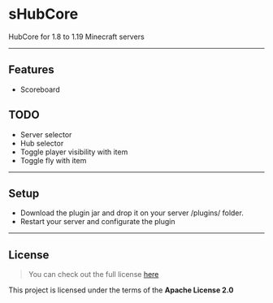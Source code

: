 sHubCore
============

HubCore for 1.8 to 1.19 Minecraft servers

---

## Features
- Scoreboard

## TODO
- Server selector
- Hub selector
- Toggle player visibility with item
- Toggle fly with item

---

## Setup
- Download the plugin jar and drop it on your server /plugins/ folder.
- Restart your server and configurate the plugin

---

## License
>You can check out the full license [here](https://github.com/Stars-Development/sHubCore/blob/main/LICENSE)

This project is licensed under the terms of the **Apache License 2.0**
